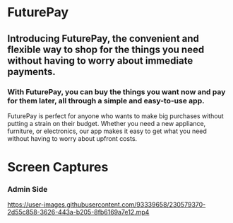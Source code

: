 # FuturePay

## Introducing FuturePay, the convenient and flexible way to shop for the things you need without having to worry about immediate payments.
### With FuturePay, you can buy the things you want now and pay for them later, all through a simple and easy-to-use app. 

FuturePay is perfect for anyone who wants to make big purchases without putting a strain on their budget. 
Whether you need a new appliance, furniture, or electronics, our app makes it easy to get what you need without having to worry about upfront costs.


# Screen Captures

### Admin Side
https://user-images.githubusercontent.com/93339658/230579370-2d55c858-3626-443a-b205-8fb6169a7e12.mp4


